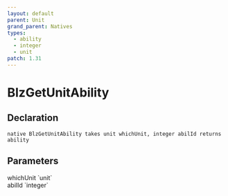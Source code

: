 ```yaml
---
layout: default
parent: Unit
grand_parent: Natives
types:
  - ability
  - integer
  - unit
patch: 1.31
---
```


# BlzGetUnitAbility

## Declaration

```
native BlzGetUnitAbility takes unit whichUnit, integer abilId returns ability
```

## Parameters
<dl>
  <dt>whichUnit `unit`</dt>
  <dd></dd>

  <dt>abilId `integer`</dt>
  <dd></dd>
</dl>